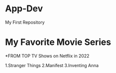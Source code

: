 # App-Dev
 My First Repository
# My Favorite Movie Series 



*FROM TOP TV Shows on Netflix in 2022

1.Stranger Things
2.Manifest
3.Inventing Anna
